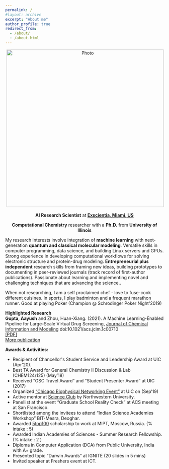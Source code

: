 ```yaml
---
permalink: /
#layout: archive
excerpt: "About me"
author_profile: true
redirect_from:
  - /about/
  - /about.html
---
```


<p align="center">
  <img src="https://aaayushg.github.io/images/aayu1.jpeg?raw=true" alt="Photo" style="width: 500px;"/> 
</p>

<p align="center">
  <strong>AI Research Scientist</strong> at <strong><a href="https://www.exscientia.ai/">Exscientia, Miami, US</a></strong>
 
<p align="center">
  <strong>Computational Chemistry</strong> researcher with a <strong>Ph.D.</strong> from <strong>University of Illinois</strong>
</p>
  
My research interests involve integration of **machine learning** with next-generation **quantum and classical molecular modeling**. Versatile skills in computer programming, data science, and building Linux servers and GPUs. Strong experience in developing computational workflows for solving electronic structure and protein-drug modeling. **Entrepreneurial plus independent** research skills from framing new ideas, building prototypes to documenting in peer-reviewed journals (track record of first-author publications). Passionate about learning and implementing novel and challenging techniques that are advancing the science..

When not researching, I am a self proclaimed chef - love to fuse-cook different cuisines. 
In sports, I play badminton and a frequent marathon runner. 
Good at playing Poker (Champion @ Schrodinger Poker Night'2019)

**Highlighted Research**<br/>
**Gupta, Aayush** and Zhou, Huan-Xiang. (2021). A Machine Learning-Enabled Pipeline for Large-Scale Virtual Drug Screening, [Journal of Chemical Information and Modeling](https://pubs.acs.org/doi/10.1021/acs.jcim.1c00710) doi:10.1021/acs.jcim.1c00710 <br/>
[[PDF]](https://aaayushg.github.io/files/jcim.pdf)<br/>
[More publication](https://aaayushg.github.io/publications/)

**Awards & Activities:**
* Recipient of Chancellor's Student Service and Leadership Award at UIC (Apr’20).
* Best TA Award for General Chemistry II Discussion & Lab (CHEM124/125) (May’18) 
* Received “GSC Travel Award” and “Student Presenter Award” at UIC (2017) 
* Organized [“Chicago Biophysical Networking Event”](https://biophysicschicago.webnode.com/) at UIC on (Sep’19)
* Active mentor at [Science Club](https://scienceclub.northwestern.edu/) by Northwestern University.
* Panellist at the event “Graduate School Reality Check” at ACS meeting at San Francisco.
* Shortlisted among the invitees to attend “Indian Science Academies Workshop” BIT-Mesra, Deoghar. 
* Awarded [5top100](http://5top100.ru/) scholarship to work at MIPT, Moscow, Russia. (% intake : 5)
* Awarded Indian Academies of Sciences - Summer Research Fellowship. (% intake : 2 )
* Diploma in Computer Application (DCA) from Public University, India with A+ grade.
* Presented topic “Darwin Awards” at IGNITE (20 slides in 5 mins)
* Invited speaker at Freshers event at ICT.
